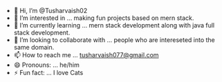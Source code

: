 - 👋 Hi, I’m @Tusharvaish02
- 👀 I’m interested in ... making fun projects based on mern stack.
- 🌱 I’m currently learning ... mern stack development along with java full stack development.
- 💞️ I’m looking to collaborate with ... people who are intereseted into the same domain. 
- 📫 How to reach me ... tusharvaish077@gmail.com
- 😄 Pronouns: ... he/him
- ⚡ Fun fact: ... I love Cats

<!---
Tusharvaish02/Tusharvaish02 is a ✨ special ✨ repository because its `README.md` (this file) appears on your GitHub profile.
You can click the Preview link to take a look at your changes.
--->
